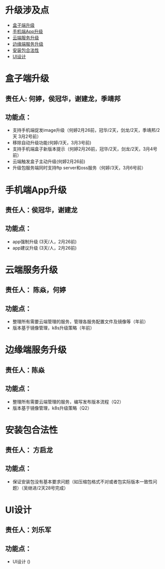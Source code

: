 # 升级涉及点
- [盒子端升级](#盒子端升级)
- [手机端App升级](#手机端App升级)
- [云端服务升级](#云端服务升级)
- [边缘端服务升级](#边缘端服务升级)
- [安装包合法性](#安装包合法性)
- [UI设计](#UI设计)

# 盒子端升级
## 责任人: 何婷，侯冠华，谢建龙，季靖邦
## 功能点：
* 支持手机端促发image升级（何婷2月26前，冠华/2天，剑龙/2天，季靖邦/2天 3月2号前）
* 移除自动升级功能(何婷/3天，3月3号前)
* 支持手机端盒子新版本提示（何婷2月26前，冠华/2天，剑龙/2天，3月4号前）
* 云端触发盒子主动升级(何婷2月26前)
* 升级包服务端同时支持ftp server和oss服务（何婷/3天，3月6号前）


# 手机端App升级
## 责任人：侯冠华，谢建龙
## 功能点：
* app强制升级 (3天/人，2月26前)
* app建议升级 (3天/人，2月26前)



# 云端服务升级
## 责任人： 陈焱，何婷
## 功能点：
* 整理所有需要云端管理的服务，管理各服务配置文件及镜像等（年前）
* 版本基于镜像管理，k8s升级策略（年前）


# 边缘端服务升级
## 责任人：陈焱
## 功能点：
* 整理所有需要云端管理的服务，编写发布版本流程（Q2）
* 版本基于镜像管理，k8s升级策略（Q2）

# 安装包合法性
## 责任人： 方启龙
## 功能点：
* 保证安装包没有基本要求问题（如压缩包格式不对或者包实际版本一致性问题）（吴继进/2天28号完成）

# UI设计
## 责任人：刘乐军
## 功能点：
* UI设计 ()
